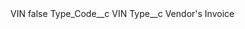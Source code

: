 <?xml version="1.0" encoding="UTF-8"?>
<CustomMetadata xmlns="http://soap.sforce.com/2006/04/metadata" xmlns:xsi="http://www.w3.org/2001/XMLSchema-instance" xmlns:xsd="http://www.w3.org/2001/XMLSchema">
    <label>VIN</label>
    <protected>false</protected>
    <values>
        <field>Type_Code__c</field>
        <value xsi:type="xsd:string">VIN</value>
    </values>
    <values>
        <field>Type__c</field>
        <value xsi:type="xsd:string">Vendor&apos;s Invoice</value>
    </values>
</CustomMetadata>
